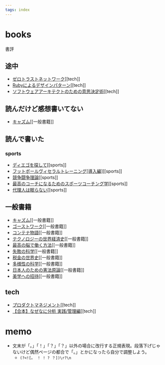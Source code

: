 ```yaml
---
tags: index
---
```


# books

書評

## 途中

- [ゼロトラストネットワーク](./ゼロトラストネットワーク.md)[[tech]]
- [Rubyによるデザインパターン](./Rubyによるデザインパターン.md)[[tech]]
- [ソフトウェアアーキテクトのための意思決定術](./tech/ソフトウェアアーキテクトのための意思決定術.md)[[tech]]

## 読んだけど感想書いてない
- [キャズム](./一般書籍/キャズム.md)[[一般書籍]]

## 読んで書いた

### sports
- [ディエゴを探して](./sports/ディエゴを探して.md)[[sports]]
- [フットボールヴィセラルトレーニング[導入編]](./sports/フットボールヴィセラルトレーニング[導入編].md)[[sports]]
- [競争闘争理論](./sports/競争闘争理論.md)[[sports]]
- [最高のコーチになるためのスポーツコーチング学](./sports/最高のコーチになるためのスポーツコーチング学.md)[[sports]]
- [代理人は眠らない](./sports/代理人は眠らない.md)[[sports]]

## 一般書籍
- [キャズム](./一般書籍/キャズム.md)[[一般書籍]]
- [ゴーストワーク](./一般書籍/ゴーストワーク.md)[[一般書籍]]
- [コンテナ物語](./一般書籍/コンテナ物語.md)[[一般書籍]]
- [テクノロジーの世界経済史](./一般書籍/テクノロジーの世界経済史.md)[[一般書籍]]
- [最高の脳で働く方法](./一般書籍/最高の脳で働く方法.md)[[一般書籍]]
- [失敗の科学](./一般書籍/失敗の科学.md)[[一般書籍]]
- [税金の世界史](./一般書籍/税金の世界史.md)[[一般書籍]]
- [多様性の科学](./一般書籍/多様性の科学.md)[[一般書籍]]
- [日本人のための憲法原論](./一般書籍/日本人のための憲法原論.md)[[一般書籍]]
- [美学への招待](./一般書籍/美学への招待.md)[[一般書籍]]

## tech
- [プロダクトマネジメント](./tech/プロダクトマネジメント.md)[[tech]]
- [【合本】なぜなに分析 実践/管理編](./tech/なぜなに分析.md)[[tech]]

# memo

- 文末が「。」「！」「？」「？」以外の場合に改行する正規表現。段落下げじゃないけど偶然ページの都合で「。」とかになったら自分で調整しよう。
  - ```(?<![。 ！ ! ? ？])\r?\n```
